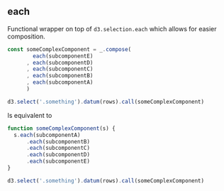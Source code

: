 ## each

Functional wrapper on top of `d3.selection.each` which allows for easier composition. 

```javascript
const someComplexComponent = _.compose(
        each(subcomponentE)
      , each(subcomponentD)
      , each(subcomponentC)
      , each(subcomponentB)
      , each(subcomponentA)
      )

d3.select('.something').datum(rows).call(someComplexComponent)
```

Is equivalent to

```javascript
function someComplexComponent(s) {
  s.each(subcomponentA)
      .each(subcomponentB)
      .each(subcomponentC)
      .each(subcomponentD)
      .each(subcomponentE)
}

d3.select('.something').datum(rows).call(someComplexComponent)
```
